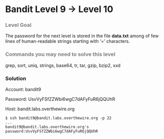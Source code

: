 Bandit Level 9 → Level 10
=========================

### <font color="grey">Level Goal</font>

The password for the next level is stored in the file **data.txt** among of few lines of human-readable strings starting with ‘=’ characters.

### <font color="grey">Commands you may need to solve this level</font>

grep, sort, uniq, strings, base64, tr, tar, gzip, bzip2, xxd

### Solution

Account: bandit9

Password: UsvVyFSfZZWbi6wgC7dAFyFuR6jQQUhR

Host: bandit.labs.overthewire.org

```
$ ssh bandit9@bandit.labs.overthewire.org -p 22
...
bandit9@bandit.labs.overthewire.org's password:UsvVyFSfZZWbi6wgC7dAFyFuR6jQQUhR
```